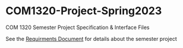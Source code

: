 # COM1320-Project-Spring2023
COM 1320 Semester Project Specification &amp; Interface Files

See the [Requirments Document](https://github.com/Yeshiva-University-CS/COM1320-Project-Spring2023/blob/main/COM-1320-Project-Requirements-Spring-2023.pdf) for details about the semester project

